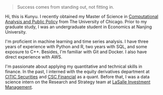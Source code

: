 > Success comes from standing out, not fitting in.

Hi, this is Kunyu. I recently obtained my Master of Science in [Computational Analysis and Public Policy](https://capp.uchicago.edu/) from The University of Chicago. Prior to my graduate study, I was an undergraduate student in Economics at Nanjing University.

I'm proficient in machine learning and time series analysis. I have three years of experience with Python and R, two years with SQL, and some exposure to C++. Besides, I'm familiar with Git and Docker. I also have direct experience with AWS.

I'm passionate about applying my quantitative and technical skills in finance. In the past, I interned with the equity derivatives department at [CITIC Securities](https://www.wikiwand.com/en/CITIC_Securities) and [CSC Financial](https://www.wikiwand.com/en/CSC_Financial) as a quant. Before that, I was a data science intern on the Research and Strategy team at [LaSalle Investment Management](https://www.wikiwand.com/en/LaSalle_Investment_Management).

